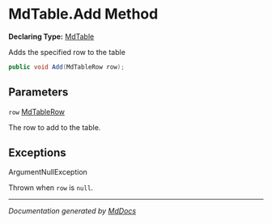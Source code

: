 # MdTable.Add Method

**Declaring Type:** [MdTable](../index.md)

Adds the specified row to the table

```csharp
public void Add(MdTableRow row);
```

## Parameters

`row`  [MdTableRow](../../MdTableRow/index.md)

The row to add to the table.

## Exceptions

ArgumentNullException

Thrown when `row` is `null`.

___

*Documentation generated by [MdDocs](https://github.com/ap0llo/mddocs)*
